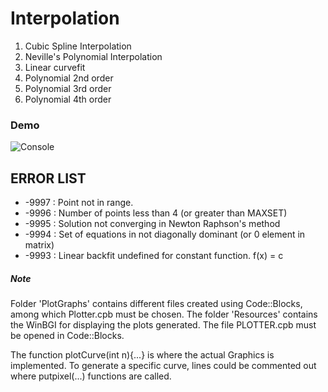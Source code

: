 # Interpolation

1. Cubic Spline Interpolation
2. Neville's Polynomial Interpolation
3. Linear curvefit
4. Polynomial 2nd order
5. Polynomial 3rd order
6. Polynomial 4th order

### Demo

![Console](https://github.com/revanurambareesh/classic-interpolation/tree/master/Resources/console.png)

## ERROR LIST
- -9997 : Point not in range.
- -9996 : Number of points less than 4 (or greater than MAXSET)
- -9995 : Solution not converging in Newton Raphson's method
- -9994 : Set of equations in not diagonally dominant (or 0 element in matrix)
- -9993 : Linear backfit undefined for constant function. f(x) = c

##### Note

Folder 'PlotGraphs' contains different files created using Code::Blocks, among which Plotter.cpb must be chosen. The folder 'Resources' contains the WinBGI for displaying the plots generated.
The file PLOTTER.cpb must be opened in Code::Blocks.

The function plotCurve(int n){...} is where the actual Graphics is implemented. To generate a specific curve, lines could be commented out where putpixel(...) functions are called.